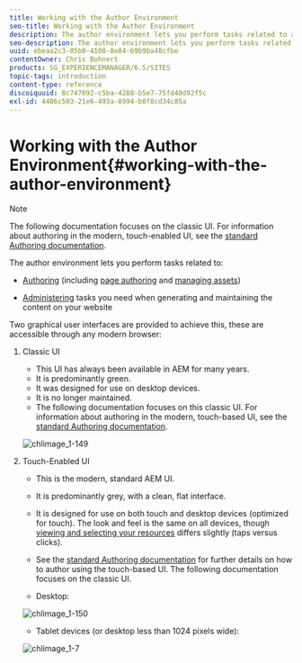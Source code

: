 ```yaml
---
title: Working with the Author Environment
seo-title: Working with the Author Environment
description: The author environment lets you perform tasks related to authoring (including page authoring and managing assets) and administering tasks you need when generating and maintaining the content on your website.
seo-description: The author environment lets you perform tasks related to authoring (including page authoring and managing assets) and administering tasks you need when generating and maintaining the content on your website.
uuid: ebeaa2c3-05b0-4108-8e84-69b9ba48cfbe
contentOwner: Chris Bohnert
products: SG_EXPERIENCEMANAGER/6.5/SITES
topic-tags: introduction
content-type: reference
discoiquuid: 8c747892-c5ba-4288-b5e7-75fd40d92f5c
exl-id: 4486c503-21e6-493a-8994-b0f8cd34c85a
---
```

# Working with the Author Environment{#working-with-the-author-environment}

>[!NOTE]
>
>The following documentation focuses on the classic UI. For information about authoring in the modern, touch-enabled UI, see the [standard Authoring documentation](/help/assets/assets.md).

The author environment lets you perform tasks related to:

* [Authoring](/help/sites-authoring/author.md) (including [page authoring](/help/sites-authoring/qg-page-authoring.md) and [managing assets](/help/assets/assets.md))

* [Administering](/help/sites-administering/administer-best-practices.md) tasks you need when generating and maintaining the content on your website

Two graphical user interfaces are provided to achieve this, these are accessible through any modern browser:

1. Classic UI

    * This UI has always been available in AEM for many years.
    * It is predominantly green.
    * It was designed for use on desktop devices.
    * It is no longer maintained.
    * The following documentation focuses on this classic UI. For information about authoring in the modern, touch-based UI, see the [standard Authoring documentation](/help/sites-authoring/author.md).

   ![chlimage_1-149](assets/chlimage_1-149.png)

1. Touch-Enabled UI

    * This is the modern, standard AEM UI.
    * It is predominantly grey, with a clean, flat interface.
    * It is designed for use on both touch and desktop devices (optimized for touch). The look and feel is the same on all devices, though [viewing and selecting your resources](/help/sites-authoring/basic-handling.md) differs slightly (taps versus clicks).
    * See the [standard Authoring documentation](/help/sites-authoring/author.md) for further details on how to author using the touch-based UI. The following documentation focuses on the classic UI.

    * Desktop:

   ![chlimage_1-150](assets/chlimage_1-150.png)

    * Tablet devices (or desktop less than 1024 pixels wide):

   ![chlimage_1-7](assets/chlimage_1-7.jpeg)
